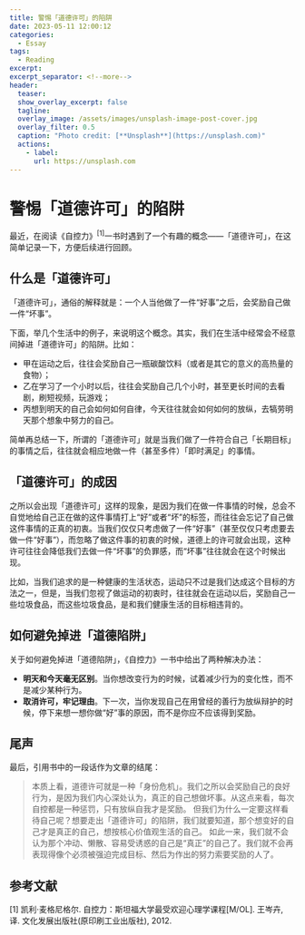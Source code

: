 ```yaml
---
title: 警惕「道德许可」的陷阱
date: 2023-05-11 12:00:12
categories:
  - Essay
tags: 
  - Reading
excerpt: 
excerpt_separator: <!--more-->
header:
  teaser: 
  show_overlay_excerpt: false
  tagline: 
  overlay_image: /assets/images/unsplash-image-post-cover.jpg
  overlay_filter: 0.5
  caption: "Photo credit: [**Unsplash**](https://unsplash.com)"
  actions:
    - label: 
      url: https://unsplash.com
---
```

# 警惕「道德许可」的陷阱
<!-- 摘要内容（首页显示） -->
最近，在阅读《自控力》<sup>[1]</sup>一书时遇到了一个有趣的概念——「道德许可」，在这简单记录一下，方便后续进行回顾。
<!--more-->
<!-- 正文内容 -->
## 什么是「道德许可」

「道德许可」，通俗的解释就是：一个人当他做了一件“好事”之后，会奖励自己做一件“坏事”。

下面，举几个生活中的例子，来说明这个概念。其实，我们在生活中经常会不经意间掉进「道德许可」的陷阱。比如：

- 甲在运动之后，往往会奖励自己一瓶碳酸饮料（或者是其它的意义的高热量的食物）；
- 乙在学习了一个小时以后，往往会奖励自己几个小时，甚至更长时间的去看剧，刷短视频，玩游戏；
- 丙想到明天的自己会如何如何自律，今天往往就会如何如何的放纵，去犒劳明天那个想象中努力的自己。

简单再总结一下，所谓的「道德许可」就是当我们做了一件符合自己「长期目标」的事情之后，往往就会相应地做一件（甚至多件）「即时满足」的事情。

## 「道德许可」的成因

之所以会出现「道德许可」这样的现象，是因为我们在做一件事情的时候，总会不自觉地给自己正在做的这件事情打上“好”或者“坏”的标签，而往往会忘记了自己做这件事情的正真的初衷。当我们仅仅只考虑做了一件“好事”（甚至仅仅只考虑要去做一件“好事”），而忽略了做这件事的初衷的时候，道德上的许可就会出现，这种许可往往会降低我们去做一件“坏事”的负罪感，而“坏事”往往就会在这个时候出现。

比如，当我们追求的是一种健康的生活状态，运动只不过是我们达成这个目标的方法之一，但是，当我们忽视了做运动的初衷时，往往就会在运动以后，奖励自己一些垃圾食品，而这些垃圾食品，是和我们健康生活的目标相违背的。

## 如何避免掉进「道德陷阱」

关于如何避免掉进「道德陷阱」，《自控力》一书中给出了两种解决办法：

- **明天和今天毫无区别**。当你想改变行为的时候，试着减少行为的变化性，而不是减少某种行为。
- **取消许可，牢记理由**。下一次，当你发现自己在用曾经的善行为放纵辩护的时候，停下来想一想你做“好”事的原因，而不是你应不应该得到奖励。

## 尾声

最后，引用书中的一段话作为文章的结尾：

>本质上看，道德许可就是一种「身份危机」。我们之所以会奖励自己的良好行为，是因为我们内心深处认为，真正的自己想做坏事。从这点来看，每次自控都是一种惩罚，只有放纵自我才是奖励。
>但我们为什么一定要这样看待自己呢？想要走出「道德许可」的陷阱，我们就要知道，那个想变好的自己才是真正的自己，想按核心价值观生活的自己。
>如此一来，我们就不会认为那个冲动、懒散、容易受诱惑的自己是“真正”的自己了。我们就不会再表现得像个必须被强迫完成目标、然后为作出的努力索要奖励的人了。


## 参考文献
[1] 凯利·麦格尼格尔. 自控力：斯坦福大学最受欢迎心理学课程[M/OL]. 王岑卉, 译. 文化发展出版社(原印刷工业出版社), 2012.
